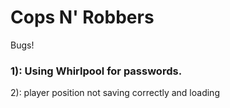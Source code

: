 # Cops N' Robbers

Bugs!

### 1): Using Whirlpool for passwords. 

2): player position not saving correctly and loading
